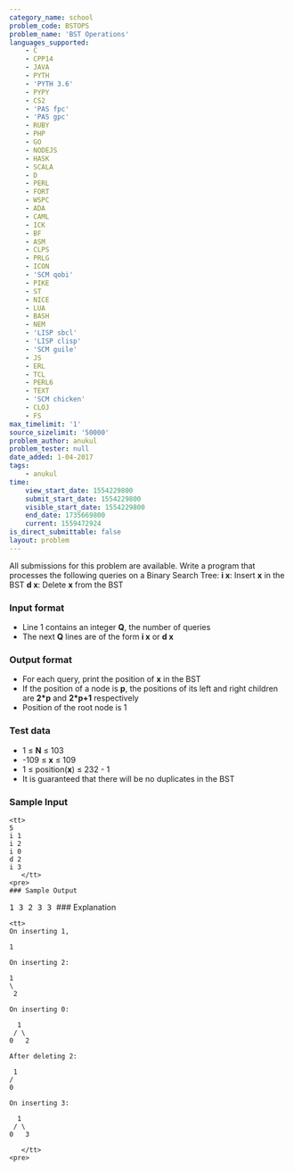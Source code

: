 ```yaml
---
category_name: school
problem_code: BSTOPS
problem_name: 'BST Operations'
languages_supported:
    - C
    - CPP14
    - JAVA
    - PYTH
    - 'PYTH 3.6'
    - PYPY
    - CS2
    - 'PAS fpc'
    - 'PAS gpc'
    - RUBY
    - PHP
    - GO
    - NODEJS
    - HASK
    - SCALA
    - D
    - PERL
    - FORT
    - WSPC
    - ADA
    - CAML
    - ICK
    - BF
    - ASM
    - CLPS
    - PRLG
    - ICON
    - 'SCM qobi'
    - PIKE
    - ST
    - NICE
    - LUA
    - BASH
    - NEM
    - 'LISP sbcl'
    - 'LISP clisp'
    - 'SCM guile'
    - JS
    - ERL
    - TCL
    - PERL6
    - TEXT
    - 'SCM chicken'
    - CLOJ
    - FS
max_timelimit: '1'
source_sizelimit: '50000'
problem_author: anukul
problem_tester: null
date_added: 1-04-2017
tags:
    - anukul
time:
    view_start_date: 1554229800
    submit_start_date: 1554229800
    visible_start_date: 1554229800
    end_date: 1735669800
    current: 1559472924
is_direct_submittable: false
layout: problem
---
```

All submissions for this problem are available. Write a program that processes the following queries on a Binary Search Tree:
 **i x**: Insert **x** in the BST
 **d x**: Delete **x** from the BST

### Input format

- Line 1 contains an integer **Q**, the number of queries
- The next **Q** lines are of the form **i x** or **d x**
 
### Output format

- For each query, print the position of **x** in the BST
- If the position of a node is **p**, the positions of its left and right children are **2\*p** and **2\*p+1** respectively
- Position of the root node is 1
 
### Test data

- 1 ≤ **N** ≤ 103
- -109 ≤ **x** ≤ 109
- 1 ≤ position(**x**) ≤ 232 - 1
- It is guaranteed that there will be no duplicates in the BST
 
### Sample Input

 ```
<tt>
5
i 1
i 2
i 0
d 2
i 3
	</tt>
<pre>
### Sample Output

 ```
<tt>
1
3
2
3
3
	</tt>
</pre>
### Explanation

 ```
<tt>
On inserting 1,

1

On inserting 2:

1
 \
  2

On inserting 0:

   1
  / \
 0   2

After deleting 2:

  1
 /
0

On inserting 3:

   1
  / \
 0   3

	</tt>
<pre>